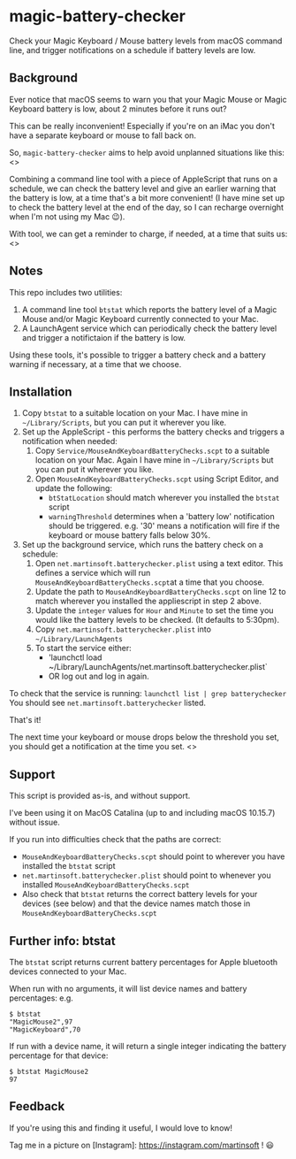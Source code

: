 # magic-battery-checker
Check your Magic Keyboard / Mouse battery levels from macOS command line, and trigger notifications on a schedule if battery levels are low.

## Background 
Ever notice that macOS seems to warn you that your Magic Mouse or Magic Keyboard battery is low, about 2 minutes before it runs out?

This can be really inconvenient! Especially if you're on an iMac you don't have a separate keyboard or mouse to fall back on.

So, `magic-battery-checker` aims to help avoid unplanned situations like this: 
<<image>>
  
Combining a command line tool with a piece of AppleScript that runs on a schedule, we can check the battery level and give an earlier warning that the battery is low, at a time that's a bit more convenient!  (I have mine set up to check the battery level at the end of the day, so I can recharge overnight when I'm not using my Mac 😉).

With tool, we can get a reminder to charge, if needed, at a time that suits us:
<<image>>
  

## Notes
This repo includes two utilities:

1. A command line tool `btstat` which reports the battery level of a Magic Mouse and/or Magic Keyboard currently connected to your Mac.
2. A LaunchAgent service which can periodically check the battery level and trigger a notifictaion if the battery is low.

Using these tools, it's possible to trigger a battery check and a battery warning if necessary, at a time that we choose.


## Installation

1. Copy `btstat` to a suitable location on your Mac. I have mine in `~/Library/Scripts`, but you can put it wherever you like.
2. Set up the AppleScript - this performs the battery checks and triggers a notification when needed:
    1. Copy `Service/MouseAndKeyboardBatteryChecks.scpt` to a suitable location on your Mac. Again I have mine in `~/Library/Scripts` but you can put it wherever you like.
    2. Open `MouseAndKeyboardBatteryChecks.scpt` using Script Editor, and update the following:
        * `btStatLocation` should match wherever you installed the `btstat` script
        * `warningThreshold` determines when a 'battery low' notification should be triggered. e.g. '30' means a notification will fire if the keyboard or mouse battery falls below 30%. 
3. Set up the background service, which runs the battery check on a schedule:
    1. Open `net.martinsoft.batterychecker.plist` using a text editor. This defines a service which will run `MouseAndKeyboardBatteryChecks.scpt`at a time that you choose.
    2. Update the path to `MouseAndKeyboardBatteryChecks.scpt` on line 12 to match wherever you installed the appliescript in step 2 above.
    3. Update the `integer` values for `Hour` and `Minute` to set the time you would like the battery levels to be checked. (It defaults to 5:30pm).
    4. Copy `net.martinsoft.batterychecker.plist` into `~/Library/LaunchAgents`
    5. To start the service either:
        * 'launchctl load ~/Library/LaunchAgents/net.martinsoft.batterychecker.plist`
        * OR log out and log in again. 
 
To check that the service is running: 
`launchctl list | grep batterychecker`
You should see `net.martinsoft.batterychecker` listed.


That's it!

The next time your keyboard or mouse drops below the threshold you set, you should get a notification at the time you set.
<<image>>
  
 
## Support

This script is provided as-is, and without support. 

I've been using it on MacOS Catalina (up to and including macOS 10.15.7) without issue.

If you run into difficulties check that the paths are correct:
* `MouseAndKeyboardBatteryChecks.scpt` should point to wherever you have installed the `btstat` script
* `net.martinsoft.batterychecker.plist` should point to whenever you installed `MouseAndKeyboardBatteryChecks.scpt`
* Also check that `btstat` returns the correct battery levels for your devices (see below) and that the device names match those in `MouseAndKeyboardBatteryChecks.scpt`


## Further info: btstat

The `btstat` script returns current battery percentages for Apple bluetooth devices connected to your Mac.

When run with no arguments, it will list device names and battery percentages: e.g. 
```
$ btstat
"MagicMouse2",97
"MagicKeyboard",70
```

If run with a device name, it will return a single integer indicating the battery percentage for that device:
```
$ btstat MagicMouse2
97
```


## Feedback

If you're using this and finding it useful, I would love to know! 

Tag me in a picture on [Instagram]: https://instagram.com/martinsoft ! 😃
